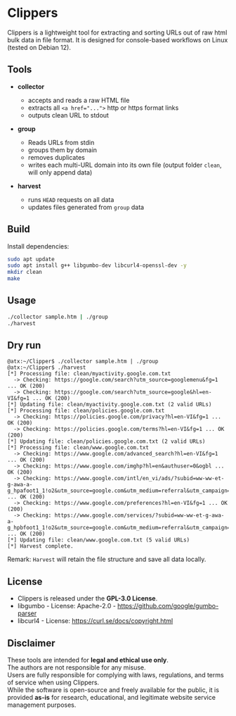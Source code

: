 # Clippers

Clippers is a lightweight tool for extracting and sorting URLs out of raw html bulk data in file format.
It is designed for console-based workflows on Linux (tested on Debian 12).

## Tools

- **collector**  
  - accepts and reads a raw HTML file
  - extracts all `<a href="...">` http or https format links
  - outputs clean URL to stdout

- **group**  
  - Reads URLs from stdin
  - groups them by domain
  - removes duplicates 
  - writes each multi-URL domain into its own file
    (output folder `clean`, will only append data)

- **harvest**
  - runs `HEAD` requests on all data
  - updates files generated from `group` data


## Build
Install dependencies:
```bash
sudo apt update
sudo apt install g++ libgumbo-dev libcurl4-openssl-dev -y
mkdir clean
make
```
## Usage
```bash
./collector sample.htm | ./group
./harvest
```

## Dry run
```
@atx:~/Clipper$ ./collector sample.htm | ./group
@atx:~/Clipper$ ./harvest
[*] Processing file: clean/myactivity.google.com.txt
  -> Checking: https://google.com/search?utm_source=googlemenu&fg=1 ... OK (200)
  -> Checking: https://google.com/search?utm_source=google&hl=en-VI&fg=1 ... OK (200)
[*] Updating file: clean/myactivity.google.com.txt (2 valid URLs)
[*] Processing file: clean/policies.google.com.txt
  -> Checking: https://policies.google.com/privacy?hl=en-VI&fg=1 ... OK (200)
  -> Checking: https://policies.google.com/terms?hl=en-VI&fg=1 ... OK (200)
[*] Updating file: clean/policies.google.com.txt (2 valid URLs)
[*] Processing file: clean/www.google.com.txt
  -> Checking: https://www.google.com/advanced_search?hl=en-VI&fg=1 ... OK (200)
  -> Checking: https://www.google.com/imghp?hl=en&authuser=0&ogbl ... OK (200)
  -> Checking: https://www.google.com/intl/en_vi/ads/?subid=ww-ww-et-g-awa-a-g_hpafoot1_1!o2&utm_source=google.com&utm_medium=referral&utm_campaign=google_hpafooter&fg=1 ... OK (200)
  -> Checking: https://www.google.com/preferences?hl=en-VI&fg=1 ... OK (200)
  -> Checking: https://www.google.com/services/?subid=ww-ww-et-g-awa-a-g_hpbfoot1_1!o2&utm_source=google.com&utm_medium=referral&utm_campaign=google_hpbfooter&fg=1 ... OK (200)
[*] Updating file: clean/www.google.com.txt (5 valid URLs)
[*] Harvest complete.
```

Remark: `Harvest` will retain the file structure and save all data locally.

## License

- Clippers is released under the **GPL-3.0 License**.  
- libgumbo - License: Apache-2.0 - https://github.com/google/gumbo-parser
- libcurl4 - License: https://curl.se/docs/copyright.html

## Disclaimer

These tools are intended for **legal and ethical use only**.  
The authors are not responsible for any misuse.  
Users are fully responsible for complying with laws, regulations, and terms of service when using Clippers.  
While the software is open-source and freely available for the public,
it is provided **as-is** for research, educational, and legitimate website service management purposes.
